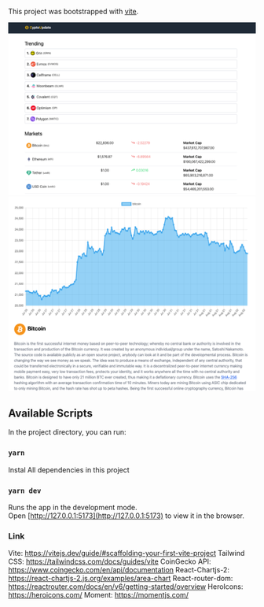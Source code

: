 This project was bootstrapped with [vite](https://vitejs.dev/guide/#scaffolding-your-first-vite-project).

![Project Preview](./cryptoupdate.png)
![Project Preview](./cryptoupdate2.png)

## Available Scripts

In the project directory, you can run:

### `yarn`

Instal All dependencies in this project

### `yarn dev`

Runs the app in the development mode.<br />
Open [http://127.0.0.1:5173](http://127.0.0.1:5173) to view it in the browser.

### Link

Vite: https://vitejs.dev/guide/#scaffolding-your-first-vite-project
Tailwind CSS: https://tailwindcss.com/docs/guides/vite
CoinGecko API: https://www.coingecko.com/en/api/documentation
React-Chartjs-2: https://react-chartjs-2.js.org/examples/area-chart
React-router-dom: https://reactrouter.com/docs/en/v6/getting-started/overview
HeroIcons: https://heroicons.com/
Moment: https://momentjs.com/
